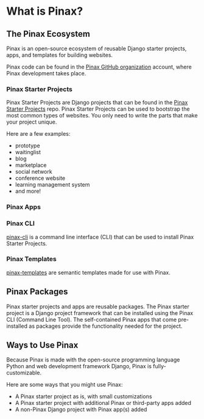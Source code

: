 # What is Pinax?

## The Pinax Ecosystem

Pinax is an open-source ecosystem of reusable Django starter projects, apps, and templates for building websites.

Pinax code can be found in the [Pinax GitHub organization](https://github.com/pinax) account, where Pinax development takes place. 

### Pinax Starter Projects

Pinax Starter Projects are Django projects that can be found in the [Pinax Starter Projects](https://github.com/pinax/pinax-starter-projects) repo. Pinax Starter Projects can be used to bootstrap the most common types of websites. You only need to write the parts that make your project unique.

Here are a few examples:
* prototype
* waitinglist
* blog
* marketplace
* social network
* conference website
* learning management system
* and more!

### Pinax Apps

### Pinax CLI

[pinax-cli](https://github.com/pinax/pinax-cli) is a command line interface (CLI) that can be used to install Pinax Starter Projects.

### Pinax Templates

[pinax-templates](https://github.com/pinax/pinax-templates) are semantic templates made for use with Pinax.

## Pinax Packages

Pinax starter projects and apps are reusable packages. The Pinax starter project is a Django project framework that can be installed using the Pinax CLI (Command Line Tool). The self-contained Pinax apps that come pre-installed as packages provide the functionality needed for the project.

## Ways to Use Pinax

Because Pinax is made with the open-source programming language Python and web development framework Django, Pinax is fully-customizable. 

Here are some ways that you might use Pinax:
* A Pinax starter project as is, with small customizations
* A Pinax starter project with additional Pinax or third-party apps added
* A non-Pinax Django project with Pinax app(s) added

